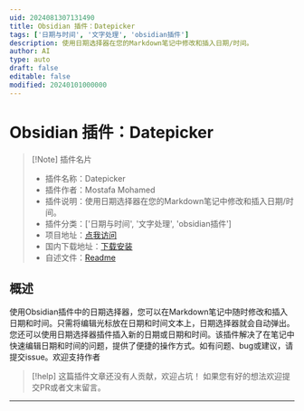 ```yaml
---
uid: 2024081307131490
title: Obsidian 插件：Datepicker
tags: ['日期与时间', '文字处理', 'obsidian插件']
description: 使用日期选择器在您的Markdown笔记中修改和插入日期/时间。
author: AI
type: auto
draft: false
editable: false
modified: 20240101000000
---
```


# Obsidian 插件：Datepicker

> [!Note] 插件名片
> - 插件名称：Datepicker
> - 插件作者：Mostafa Mohamed
> - 插件说明：使用日期选择器在您的Markdown笔记中修改和插入日期/时间。
> - 插件分类：['日期与时间', '文字处理', 'obsidian插件']
> - 项目地址：[点我访问](https://github.com/joycode-hub/datepicker-plugin)
> - 国内下载地址：[下载安装](https://pkmer.cn/products/plugin/pluginMarket/?datepicker)
> - 自述文件：[Readme](https://ghproxy.net/https://raw.githubusercontent.com/joycode-hub/datepicker-plugin/main/README.md)



## 概述

使用Obsidian插件中的日期选择器，您可以在Markdown笔记中随时修改和插入日期和时间。只需将编辑光标放在日期和时间文本上，日期选择器就会自动弹出。您还可以使用日期选择器插件插入新的日期或日期和时间。该插件解决了在笔记中快速编辑日期和时间的问题，提供了便捷的操作方式。如有问题、bug或建议，请提交issue。欢迎支持作者


> [!help] 
> 这篇插件文章还没有人贡献，欢迎占坑！
> 如果您有好的想法欢迎提交PR或者文末留言。
> 

---



